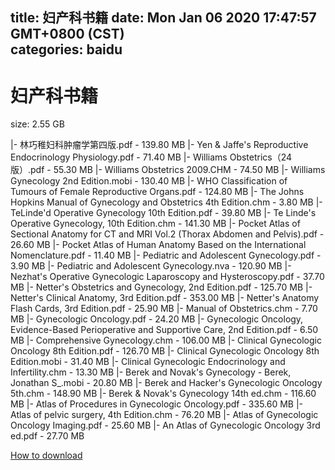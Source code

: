
title: 妇产科书籍
date: Mon Jan 06 2020 17:47:57 GMT+0800 (CST)    
categories: baidu
---

# 妇产科书籍
size: 2.55 GB
 
 
|- 林巧稚妇科肿瘤学第四版.pdf - 139.80 MB
|- Yen & Jaffe's Reproductive Endocrinology Physiology.pdf - 71.40 MB
|- Williams Obstetrics（24版）.pdf - 55.30 MB
|- Williams Obstetrics 2009.CHM - 74.50 MB
|- Williams Gynecology 2nd Edition.mobi - 130.40 MB
|- WHO Classification of Tumours of Female Reproductive Organs.pdf - 124.80 MB
|- The Johns Hopkins Manual of Gynecology and Obstetrics 4th Edition.chm - 3.80 MB
|- TeLinde'd Operative Gynecology 10th Edition.pdf - 39.80 MB
|- Te Linde's Operative Gynecology, 10th Edition.chm - 141.30 MB
|- Pocket Atlas of Sectional Anatomy for CT and MRI Vol.2 (Thorax Abdomen and Pelvis).pdf - 26.60 MB
|- Pocket Atlas of Human Anatomy Based on the International Nomenclature.pdf - 11.40 MB
|- Pediatric and Adolescent Gynecology.pdf - 3.90 MB
|- Pediatric and Adolescent Gynecology.nva - 120.90 MB
|- Nezhat's Operative Gynecologic Laparoscopy and Hysteroscopy.pdf - 37.70 MB
|- Netter's Obstetrics and Gynecology, 2nd Edition.pdf - 125.70 MB
|- Netter's Clinical Anatomy, 3rd Edition.pdf - 353.00 MB
|- Netter's Anatomy Flash Cards, 3rd Edition.pdf - 25.90 MB
|- Manual of Obstetrics.chm - 7.70 MB
|- Gynecologic Oncology.pdf - 24.20 MB
|- Gynecologic Oncology, Evidence-Based Perioperative and Supportive Care, 2nd Edition.pdf - 6.50 MB
|- Comprehensive Gynecology.chm - 106.00 MB
|- Clinical Gynecologic Oncology 8th Edition.pdf - 126.70 MB
|- Clinical Gynecologic Oncology 8th Edition.mobi - 31.40 MB
|- Clinical Gynecologic Endocrinology and Infertility.chm - 13.30 MB
|- Berek and Novak's Gynecology - Berek, Jonathan S_.mobi - 20.80 MB
|- Berek and Hacker's Gynecologic Oncology 5th.chm - 148.90 MB
|- Berek & Novak's Gynecology 14th ed.chm - 116.60 MB
|- Atlas of Procedures in Gynecologic Oncology.pdf - 335.60 MB
|- Atlas of pelvic surgery, 4th Edition.chm - 76.20 MB
|- Atlas of Gynecologic Oncology Imaging.pdf - 25.60 MB
|- An Atlas of Gynecologic Oncology 3rd ed.pdf - 27.70 MB

[How to download](https://bpcam.bemobtrk.com/go/2ceec3aa-1ca2-46d6-b9ff-aaa5c184517c?jno=4855)